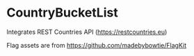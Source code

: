 # CountryBucketList
Integrates REST Countries API (https://restcountries.eu)

Flag assets are from https://github.com/madebybowtie/FlagKit
